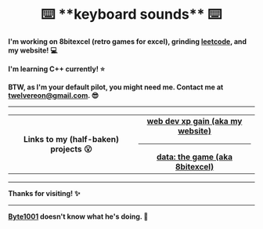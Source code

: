 <div align="center">
 <h1>⌨️ **keyboard sounds** ⌨️</h1>
  </div>
  <div>
  <strong><p>I'm working on 8bitexcel (retro games for excel), grinding <a href = "https://leetcode.com/" target = "_blank">leetcode</a>, and my website! 💻</strong></p>
   <strong><p>I'm learning C++ currently! ⭐️</p></strong>
  <strong><p>BTW, as I'm your default pilot, you might need me. Contact me at <a href="mailto:twelvereon@gmail.com">twelvereon@gmail.com</a>. 😎</p></strong>
 <hr>
<table width="100%">
<tr>
 <th>Links to my (half-baken) projects 😮</th>
 <td align="center">
<a href="https://defaultpilot.github.io">
<strong>web dev xp gain (aka my website)</strong>
 </a>
 <hr>
<a href="https://github.com/defaultpilot/8bitexcel">
<strong>data: the game (aka 8bitexcel)</strong>
</a>
</table>
<hr>
 <strong><p>Thanks for visiting! ✨</p></strong>
</div>
<hr>
<p><strong><a href = "https://github.com/byte1001" target = "_blank">Byte1001</a> doesn't know what he's doing. 🤫</strong></p>
